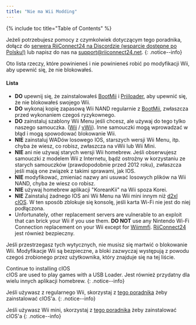 ```yaml
---
title: "Nie ma Wii Modding"
---
```


{% include toc title="Table of Contents" %}

Jeżeli potrzebujesz pomocy z czymkolwiek dotyczącym tego poradnika, dołącz do [serwera RiiConnect24 na Discordzie (wsparcie dostępne po Polsku!)](https://discord.gg/rc24) lub napisz do nas na [support@riiconnect24.net](mailto:support@riiconnect24.net).
{: .notice--info}

Oto lista rzeczy, które powinieneś i nie powinieneś robić po modyfikacji Wii, aby upewnić się, że nie blokowałeś.

#### Lista

- **DO** upewnij się, że zainstalowałeś [BootMii](bootmii) i [Priiloader](priiloader), aby upewnić się, że nie blokowałeś swojego Wii.
- **DO** wykonaj kopię zapasową Wii NAND regularnie z [BootMii](bootmii), zwłaszcza przed wykonaniem czegoś ryzykownego.
- **DO** zainstaluj szablony Wii Menu jeśli chcesz, ale używaj do tego tylko naszego samouczka. ([Wii](themes) / [vWii](themes-vwii)). Inne samouczki mogą wprowadzać w błąd i mogą spowodować blokowanie Wii.
- **NIE** zainstaluj WADów losowego IOS, starszych wersji Wii Menu, itp. chyba że wiesz, co robisz, zwłaszcza na vWii lub Wii Mini.
- **NIE** ani nie używaj starych wersji Wii homebrew. Jeśli obserwujesz samouczki z modelem Wii z Internetu, bądź ostrożny w korzystaniu ze starych samouczków (prawdopodobnie przed 2012 roku), zwłaszcza jeśli mają one związek z takimi sprawami, jak IOS.
- **NIE** modyfikować, zmieniać nazwy ani usuwać losowych plików na Wii NAND, chyba że wiesz co robisz.
- **NIE** używaj homebrew aplikacji "KoreanKii" na Wii spoza Korei.
- **NIE** Zainstaluj żadnego IOS ani Wii Menu na Wii mini innym niż [d2xl cIOS](cios-mini). W ten sposób zblokuje się konsolę, jeśli karta Wi-Fi nie jest do niej podłączona.
- Unfortunately, other replacement servers are vulnerable to an exploit that can brick your Wii if you use them. **DO NOT** use any Nintendo Wi-Fi Connection replacement on your Wii except for [Wiimmfi](wiimmfi). [RiiConnect24](riiconnect24) jest również bezpieczny.

Jeśli przestrzegasz tych wytycznych, nie musisz się martwić o blokowanie Wii. Modyfikacje Wii są bezpieczne, a bloki zazwyczaj występują z powodu czegoś zrobionego przez użytkownika, który znajduje się na tej liście.

Continue to installing cIOS<br> cIOS are used to play games with a USB Loader. Jest również przydatny dla wielu innych aplikacji homebrew.
{: .notice--info}

Jeśli używasz z regularnego Wii, skorzystaj z [tego poradnika](cios) żeby zainstalować cIOS'a.
{: .notice--info}

Jeśli używasz Wii mini, skorzystaj z [tego poradnika](cios-mini) żeby zainstalować cIOS'a
{: .notice--info}
